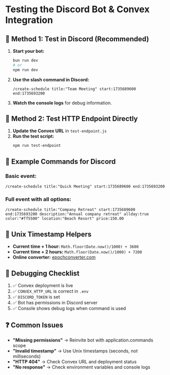 # Testing the Discord Bot & Convex Integration

## 🎯 Method 1: Test in Discord (Recommended)

1. **Start your bot:**

   ```bash
   bun run dev
   # or
   npm run dev
   ```

2. **Use the slash command in Discord:**

   ```
   /create-schedule title:"Team Meeting" start:1735689600 end:1735693200
   ```

3. **Watch the console logs** for debug information.

## 🧪 Method 2: Test HTTP Endpoint Directly

1. **Update the Convex URL** in `test-endpoint.js`
2. **Run the test script:**
   ```bash
   npm run test-endpoint
   ```

## 📝 Example Commands for Discord

### Basic event:

```
/create-schedule title:"Quick Meeting" start:1735689600 end:1735693200
```

### Full event with all options:

```
/create-schedule title:"Company Retreat" start:1735689600 end:1735693200 description:"Annual company retreat" allday:true color:"#ff5500" location:"Beach Resort" price:150.00
```

## 🔧 Unix Timestamp Helpers

- **Current time + 1 hour:** `Math.floor(Date.now()/1000) + 3600`
- **Current time + 2 hours:** `Math.floor(Date.now()/1000) + 7200`
- **Online converter:** [epochconverter.com](https://www.epochconverter.com/)

## 🐛 Debugging Checklist

1. ✅ Convex deployment is live
2. ✅ `CONVEX_HTTP_URL` is correct in `.env`
3. ✅ `DISCORD_TOKEN` is set
4. ✅ Bot has permissions in Discord server
5. ✅ Console shows debug logs when command is used

## ❓ Common Issues

- **"Missing permissions"** → Reinvite bot with application.commands scope
- **"Invalid timestamp"** → Use Unix timestamps (seconds, not milliseconds)
- **"HTTP 404"** → Check Convex URL and deployment status
- **"No response"** → Check environment variables and console logs
